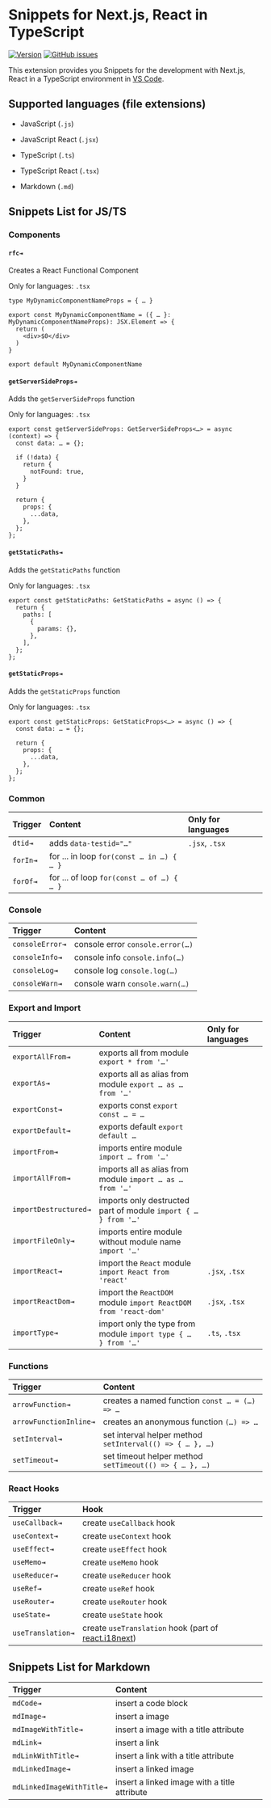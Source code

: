 # Snippets for Next.js, React in TypeScript

[![Version](https://vsmarketplacebadge.apphb.com/version-short/mheob.vscode-snippets.svg?style=for-the-badge&logo=visual-studio-code&logoColor=007ACC)](https://marketplace.visualstudio.com/items?itemName=mheob.vscode-snippets)
[![GitHub issues](https://img.shields.io/github/issues/mheob/vscode-snippets?logo=github&style=for-the-badge)](https://github.com/mheob/vscode-snippets)

This extension provides you Snippets for the development with Next.js, React in a TypeScript
environment in [VS Code](https://code.visualstudio.com/).

## Supported languages (file extensions)

- JavaScript (`.js`)
- JavaScript React (`.jsx`)
- TypeScript (`.ts`)
- TypeScript React (`.tsx`)

- Markdown (`.md`)

## Snippets List for JS/TS

### Components

#### `rfc⇥`

Creates a React Functional Component

Only for languages: `.tsx`

```tsx
type MyDynamicComponentNameProps = { … }

export const MyDynamicComponentName = ({ … }: MyDynamicComponentNameProps): JSX.Element => {
  return (
    <div>$0</div>
  )
}

export default MyDynamicComponentName
```

#### `getServerSideProps⇥`

Adds the `getServerSideProps` function

Only for languages: `.tsx`

```tsx
export const getServerSideProps: GetServerSideProps<…> = async (context) => {
  const data: … = {};

  if (!data) {
    return {
      notFound: true,
    }
  }

  return {
    props: {
      ...data,
    },
  };
};
```

#### `getStaticPaths⇥`

Adds the `getStaticPaths` function

Only for languages: `.tsx`

```tsx
export const getStaticPaths: GetStaticPaths = async () => {
  return {
    paths: [
      {
        params: {},
      },
    ],
  };
};
```

#### `getStaticProps⇥`

Adds the `getStaticProps` function

Only for languages: `.tsx`

```tsx
export const getStaticProps: GetStaticProps<…> = async () => {
  const data: … = {};

  return {
    props: {
      ...data,
    },
  };
};
```

### Common

| Trigger  | Content                                   | Only for languages |
| :------- | :---------------------------------------- | :----------------- |
| `dtid⇥`  | adds `data-testid="…"`                    | `.jsx`, `.tsx`     |
| `forIn⇥` | for ... in loop `for(const … in …) { … }` |                    |
| `forOf⇥` | for ... of loop `for(const … of …) { … }` |                    |

### Console

| Trigger         | Content                          |
| :-------------- | :------------------------------- |
| `consoleError⇥` | console error `console.error(…)` |
| `consoleInfo⇥`  | console info `console.info(…)`   |
| `consoleLog⇥`   | console log `console.log(…)`     |
| `consoleWarn⇥`  | console warn `console.warn(…)`   |

### Export and Import

| Trigger               | Content                                                         | Only for languages |
| :-------------------- | :-------------------------------------------------------------- | :----------------- |
| `exportAllFrom⇥`      | exports all from module `export * from '…'`                     |                    |
| `exportAs⇥`           | exports all as alias from module `export … as … from '…'`       |                    |
| `exportConst⇥`        | exports const `export const … = …`                              |                    |
| `exportDefault⇥`      | exports default `export default …`                              |                    |
| `importFrom⇥`         | imports entire module `import … from '…'`                       |                    |
| `importAllFrom⇥`      | imports all as alias from module `import … as … from '…'`       |                    |
| `importDestructured⇥` | imports only destructed part of module `import { … } from '…'`  |                    |
| `importFileOnly⇥`     | imports entire module without module name `import '…'`          |                    |
| `importReact⇥`        | import the `React` module `import React from 'react'`           | `.jsx`, `.tsx`     |
| `importReactDom⇥`     | import the `ReactDOM` module `import ReactDOM from 'react-dom'` | `.jsx`, `.tsx`     |
| `importType⇥`         | import only the type from module `import type { … } from '…'`   | `.ts`, `.tsx`      |

### Functions

| Trigger                | Content                                                  |
| :--------------------- | :------------------------------------------------------- |
| `arrowFunction⇥`       | creates a named function `const … = (…) => …`            |
| `arrowFunctionInline⇥` | creates an anonymous function `(…) => …`                 |
| `setInterval⇥`         | set interval helper method `setInterval(() => { … }, …)` |
| `setTimeout⇥`          | set timeout helper method `setTimeout(() => { … }, …)`   |

### React Hooks

| Trigger           | Hook                                                                               |
| :---------------- | :--------------------------------------------------------------------------------- |
| `useCallback⇥`    | create `useCallback` hook                                                          |
| `useContext⇥`     | create `useContext` hook                                                           |
| `useEffect⇥`      | create `useEffect` hook                                                            |
| `useMemo⇥`        | create `useMemo` hook                                                              |
| `useReducer⇥`     | create `useReducer` hook                                                           |
| `useRef⇥`         | create `useRef` hook                                                               |
| `useRouter⇥`      | create `useRouter` hook                                                            |
| `useState⇥`       | create `useState` hook                                                             |
| `useTranslation⇥` | create `useTranslation` hook (part of [react.i18next](https://react.i18next.com/)) |

## Snippets List for Markdown

| Trigger                   | Content                                      |
| :------------------------ | :------------------------------------------- |
| `mdCode⇥`                 | insert a code block                          |
| `mdImage⇥`                | insert a image                               |
| `mdImageWithTitle⇥`       | insert a image with a title attribute        |
| `mdLink⇥`                 | insert a link                                |
| `mdLinkWithTitle⇥`        | insert a link with a title attribute         |
| `mdLinkedImage⇥`          | insert a linked image                        |
| `mdLinkedImageWithTitle⇥` | insert a linked image with a title attribute |
